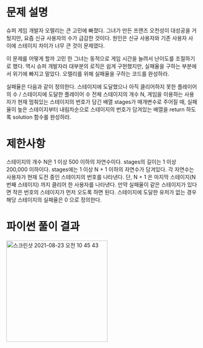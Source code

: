 # 문제 설명
슈퍼 게임 개발자 오렐리는 큰 고민에 빠졌다. 그녀가 만든 프랜즈 오천성이 대성공을 거뒀지만, 요즘 신규 사용자의 수가 급감한 것이다. 원인은 신규 사용자와 기존 사용자 사이에 스테이지 차이가 너무 큰 것이 문제였다.

이 문제를 어떻게 할까 고민 한 그녀는 동적으로 게임 시간을 늘려서 난이도를 조절하기로 했다. 역시 슈퍼 개발자라 대부분의 로직은 쉽게 구현했지만, 실패율을 구하는 부분에서 위기에 빠지고 말았다. 오렐리를 위해 실패율을 구하는 코드를 완성하라.

실패율은 다음과 같이 정의한다.
스테이지에 도달했으나 아직 클리어하지 못한 플레이어의 수 / 스테이지에 도달한 플레이어 수
전체 스테이지의 개수 N, 게임을 이용하는 사용자가 현재 멈춰있는 스테이지의 번호가 담긴 배열 stages가 매개변수로 주어질 때, 실패율이 높은 스테이지부터 내림차순으로 스테이지의 번호가 담겨있는 배열을 return 하도록 solution 함수를 완성하라.

# 제한사항
스테이지의 개수 N은 1 이상 500 이하의 자연수이다.
stages의 길이는 1 이상 200,000 이하이다.
stages에는 1 이상 N + 1 이하의 자연수가 담겨있다.
각 자연수는 사용자가 현재 도전 중인 스테이지의 번호를 나타낸다.
단, N + 1 은 마지막 스테이지(N 번째 스테이지) 까지 클리어 한 사용자를 나타낸다.
만약 실패율이 같은 스테이지가 있다면 작은 번호의 스테이지가 먼저 오도록 하면 된다.
스테이지에 도달한 유저가 없는 경우 해당 스테이지의 실패율은 0 으로 정의한다.

# 파이썬 풀이 결과
<img width="267" alt="스크린샷 2021-08-23 오전 10 45 43" src="https://user-images.githubusercontent.com/42399580/130379057-efd59ed6-1a8a-45a6-9dc2-4b474187a95b.png">

